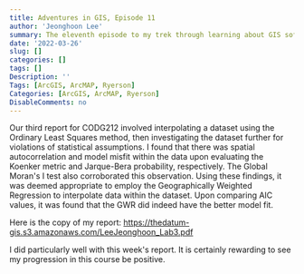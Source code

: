 ```yaml
---
title: Adventures in GIS, Episode 11
author: 'Jeonghoon Lee'
summary: The eleventh episode to my trek through learning about GIS software
date: '2022-03-26'
slug: []
categories: []
tags: []
Description: ''
Tags: [ArcGIS, ArcMAP, Ryerson]
Categories: [ArcGIS, ArcMAP, Ryerson]
DisableComments: no
---
```


Our third report for CODG212 involved interpolating a dataset using the Ordinary Least Squares method, then investigating the dataset further for violations of statistical assumptions. I found that there was spatial autocorrelation and model misfit within the data upon evaluating the Koenker metric and Jarque-Bera probability, respectively. The Global Moran's I test also corroborated this observation. Using these findings, it was deemed appropriate to employ the Geographically Weighted Regression to interpolate data within the dataset. Upon comparing AIC values, it was found that the GWR did indeed have the better model fit.

Here is the copy of my report: https://thedatum-gis.s3.amazonaws.com/LeeJeonghoon_Lab3.pdf

I did particularly well with this week's report. It is certainly rewarding to see my progression in this course be positive.
